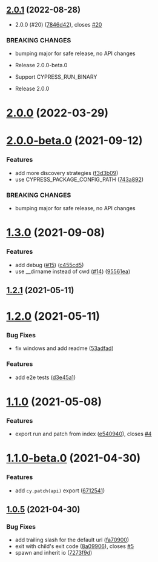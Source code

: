 ## [2.0.1](https://github.com/sorry-cypress/cy2/compare/v1.3.0...v2.0.1) (2022-08-28)


* 2.0.0 (#20) ([7846d42](https://github.com/sorry-cypress/cy2/commit/7846d42a2010398f41861fb0f6bf3f92be2b6999)), closes [#20](https://github.com/sorry-cypress/cy2/issues/20)


### BREAKING CHANGES

* bumping major for safe release, no API changes

* Release 2.0.0-beta.0

* Support CYPRESS_RUN_BINARY

* Release 2.0.0

# [2.0.0](https://github.com/sorry-cypress/cy2/compare/v2.0.0-beta.0...v2.0.0) (2022-03-29)

# [2.0.0-beta.0](https://github.com/sorry-cypress/cy2/compare/v1.3.0...v2.0.0-beta.0) (2021-09-12)


### Features

* add more discovery strategies ([f3d3b09](https://github.com/sorry-cypress/cy2/commit/f3d3b09e001578e768f7f1aac8932d57427e05c8))
* use CYPRESS_PACKAGE_CONFIG_PATH ([743a892](https://github.com/sorry-cypress/cy2/commit/743a892662aa9586ee52df2cdb6eee6479abdd7e))


### BREAKING CHANGES

* bumping major for safe release, no API changes

# [1.3.0](https://github.com/sorry-cypress/cy2/compare/v1.2.1...v1.3.0) (2021-09-08)


### Features

* add debug ([#15](https://github.com/sorry-cypress/cy2/issues/15)) ([c455cd5](https://github.com/sorry-cypress/cy2/commit/c455cd531f8ee3c255e81efae9de91a4065a6d40))
* use __dirname instead of cwd ([#14](https://github.com/sorry-cypress/cy2/issues/14)) ([95561ea](https://github.com/sorry-cypress/cy2/commit/95561ea14362260be0dd6627f1697c3d86007d4d))

## [1.2.1](https://github.com/sorry-cypress/cy2/compare/v1.2.0...v1.2.1) (2021-05-11)

# [1.2.0](https://github.com/sorry-cypress/cy2/compare/v1.1.0...v1.2.0) (2021-05-11)


### Bug Fixes

* fix windows and add readme ([53adfad](https://github.com/sorry-cypress/cy2/commit/53adfad6fbc73902a34320966d53e2799e94b430))


### Features

* add e2e tests ([d3e45a1](https://github.com/sorry-cypress/cy2/commit/d3e45a16ea5b6afdf2252fb456157a2e1386a4fd))



# [1.1.0](https://github.com/sorry-cypress/cy2/compare/v1.1.0...v1.2.0) (2021-05-08)


### Features

* export run and patch from index ([e540940](https://github.com/sorry-cypress/cy2/commit/e5409406073064b7e00e50e19aff5a0662bf8324)), closes [#4](https://github.com/sorry-cypress/cy2/issues/4)



# [1.1.0-beta.0](https://github.com/sorry-cypress/cy2/compare/v1.1.0...v1.2.0) (2021-04-30)


### Features

* add `cy.patch(api)` export ([6712541](https://github.com/sorry-cypress/cy2/commit/6712541fb8e44580ec5f80d8758fbbaecbe29c11))



## [1.0.5](https://github.com/sorry-cypress/cy2/compare/v1.1.0...v1.2.0) (2021-04-30)


### Bug Fixes

* add trailing slash for the default url ([fa70900](https://github.com/sorry-cypress/cy2/commit/fa70900e50667c475614e6fe6105189f1f27bbe5))
* exit with child's exit code ([8a09906](https://github.com/sorry-cypress/cy2/commit/8a0990603d22d8cbad833b8efe68dd93a1437cac)), closes [#5](https://github.com/sorry-cypress/cy2/issues/5)
* spawn and inherit io ([7273f9d](https://github.com/sorry-cypress/cy2/commit/7273f9d97c81848aa5f87725b18486be15221b4e))

